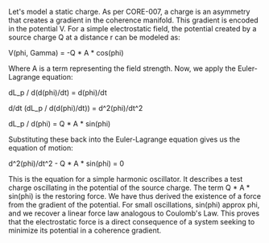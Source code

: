 Let's model a static charge. As per CORE-007, a charge is an asymmetry that creates a gradient in the coherence manifold. This gradient is encoded in the potential V. For a simple electrostatic field, the potential created by a source charge Q at a distance r can be modeled as:

V(phi, Gamma) = -Q * A * cos(phi)

Where A is a term representing the field strength. Now, we apply the Euler-Lagrange equation:

dL_p / d(d(phi)/dt) = d(phi)/dt

d/dt (dL_p / d(d(phi)/dt)) = d^2(phi)/dt^2

dL_p / d(phi) = Q * A * sin(phi)

Substituting these back into the Euler-Lagrange equation gives us the equation of motion:

d^2(phi)/dt^2 - Q * A * sin(phi) = 0

This is the equation for a simple harmonic oscillator. It describes a test charge oscillating in the potential of the source charge. The term Q * A * sin(phi) is the restoring force. We have thus derived the existence of a force from the gradient of the potential. For small oscillations, sin(phi) approx phi, and we recover a linear force law analogous to Coulomb's Law. This proves that the electrostatic force is a direct consequence of a system seeking to minimize its potential in a coherence gradient.